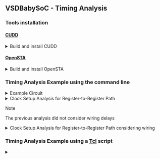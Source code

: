 ## VSDBabySoC - Timing Analysis

### Tools installation
  
#### [CUDD](https://davidkebo.com/cudd/)

<details>
<summary>Build and install CUDD</summary>

 ```bash
 $ wget https://github.com/davidkebo/cudd/raw/main/cudd_versions/cudd-3.0.0.tar.gz
 $ tar zxvf cudd-3.0.0.tar.gz
 $ cd cudd-3.0.0
 $ ./configure --prefix=$HOME/cudd
 ```
 <img alt="cudd_config" src="./images/cudd_config.png">

 ```bash
 $ make -j$(nproc)
 $ make install

 ```
 <img alt="cudd_install" src="./images/cudd_install.png">

 ```bash
 $ cd  
 ```

</details>

#### [OpenSTA](https://github.com/parallaxsw/OpenSTA)

<details>
<summary>Build and install OpenSTA</summary>

 ```bash
 $ git clone https://github.com/parallaxsw/OpenSTA.git
 $ cd OpenSTA
 $ mkdir build
 $ cd build
 $ cmake -DCUDD_DIR=$HOME/cudd ..
 ```
 <img alt="OpenSTA_cmake" src="./images/OpenSTA_cmake.png">

 ```bash
 $ make -j$(nproc)
 $ ./sta

 ```
 <img alt="OpenSTA" src="./images/OpenSTA.png">

 ```bash
 $ cd  
 ```

</details>

### Timing Analysis Example using the command line

<details>
<summary>Example Circuit</summary>

 ```
 $ cd OpenSTA/examples/
 $ yosys
 > read_liberty -lib nangate45_slow.lib.gz
 > read_verilog example1.v
 > synth -top top
 > show
 ```
 <img alt="example1" src="./images/example1.png">

</details>

<details>
<summary>Clock Setup Analysis for Register-to-Register Path</summary>

  ```
  $ sta
  % read_liberty nangate45_slow.lib.gz
  % read_verilog example1.v
  % link_design top
  % create_clock -name clk -period 10 {clk1 clk2 clk3}
  % set_input_delay -clock clk 0 {in1 in2}
  % report_checks
 ```
 <img alt="OpenSTA_example1" src="./images/OpenSTA_example1.png">

 <img alt="example1_timing" src="./images/example1_timing.png">

</details>

> [!NOTE]  
> The previous analysis did not consider wiring delays

<details>
<summary>Clock Setup Analysis for Register-to-Register Path considering wiring</summary>

This analysis requires using the corresponding [SPEF](https://www.vlsisystemdesign.com/spef-format-part-1/) (Standard Parasitic Exchange Format) file for the circuit

  ```
  $ sta
  % read_liberty nangate45_slow.lib.gz
  % read_verilog example1.v
  % link_design top
  % read_spef example1.dspef
  % create_clock -name clk -period 10 {clk1 clk2 clk3}
  % set_input_delay -clock clk 0 {in1 in2}
  % report_checks
 ```
 <img alt="OpenSTA_example1_spef" src="./images/OpenSTA_example1_spef.png">

 <img alt="example1_timing_spef" src="./images/example1_timing_spef.png">

</details>

### Timing Analysis Example using a [Tcl](https://wiki.tcl-lang.org/page/Tcl+Tutorial+Index) script

<details>
<summary></summary>
</details>
